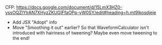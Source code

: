 CFP: https://docs.google.com/document/d/15LmX3HZ0-yssOQZlYIrAN7XHyzZKUGIFfaOPp-yW0SY/edit#heading=h.mt9lkosdjeje

- Add JSX "Adopt" info
- Move "Smoothing it out" earlier? So that WaveformCalculator isn't introduced with hairiness of tweening? Maybe even move tweening to the end!
